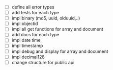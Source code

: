 - [ ] define all error types
- [ ] add tests for each type
- [ ] impl binary (md5, uuid, olduuid,..)
- [ ] impl objectid
- [ ] impl all get functions for array and document
- [ ] add docs for each type
- [ ] impl date time
- [ ] impl timestamp
- [ ] impl debug and display for array and document
- [ ] impl decimal128
- [ ] change structure for public api